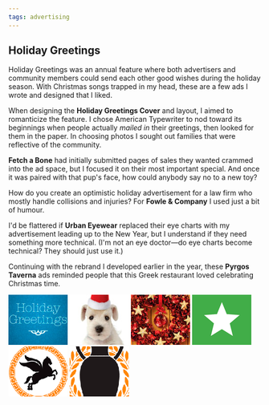 ```yaml
---
tags: advertising
---
```


<article>
<h1>Holiday Greetings</h1>
<section>
<p>Holiday Greetings was an annual feature where both advertisers and community members could send each other good wishes during the holiday season. With Christmas songs trapped in my head, these are a few ads I wrote and designed that I liked.</p>
<p>When designing the <strong>Holiday Greetings Cover</strong> and layout, I aimed to romanticize the feature. I chose American Typewriter to nod toward its beginnings when people  actually <em>mailed in</em> their greetings, then looked for them in the paper. In choosing photos I sought out families that were reflective of the community.</p>
<p><strong>Fetch a Bone</strong> had initially submitted pages of sales they wanted crammed into the ad space, but I focused it on their most important special. And once it was paired with that pup's face, how could anybody say no to a new toy?</p>
<p>How do you create an optimistic holiday advertisement for a law firm who mostly handle collisions and injuries? For <strong>Fowle & Company</strong> I used just a bit of humour.</p>
<p>I'd be flattered if <strong>Urban Eyewear</strong> replaced their eye charts with my advertisement leading up to the New Year, but I understand if they need something more technical. (I'm not an eye doctor&#151;do eye charts become technical? They should just use it.)</p>
<p>Continuing with the rebrand I developed earlier in the year, these <strong>Pyrgos Taverna</strong> ads reminded people that this Greek restaurant loved celebrating Christmas time.</p>
</section>
<aside>
<div class="left">
<a href="images/HolidayGreetings1.jpg" class="luminous" title="Holiday Greetings Cover" rel="Holiday Greetings"><img src="images/HolidayGreetings1-thumb.jpg" width="118" height="100"></a>
<a href="images/HolidayGreetings6.jpg" class="luminous" title="Fetch a Bone Holiday Advertisement" rel="Holiday Greetings"><img src="images/HolidayGreetings6-thumb.jpg" width="118" height="100"></a>
<a href="images/HolidayGreetings5.jpg" class="luminous" title="Fowle & Company Holiday Advertisement" rel="Holiday Greetings"><img src="images/HolidayGreetings5-thumb.jpg" width="118" height="100"></a>
<a href="images/HolidayGreetings2.png" class="luminous" title="Urban Eyewear Holiday Advertisement" rel="Holiday Greetings"><img src="images/HolidayGreetings2-thumb.png" width="118" height="100"></a>
<a href="images/HolidayGreetings3.png" class="luminous" title="Pyrgos Taverna Holiday Advertisement" rel="Holiday Greetings"><img src="images/HolidayGreetings3-thumb.png" width="118" height="100"></a>
<a href="images/HolidayGreetings4.png" class="luminous" title="Pyrgos Taverna New Year's Advertisement" rel="Holiday Greetings"><img src="images/HolidayGreetings4-thumb.png" width="118" height="100"></a>
</div></aside>
</article>
<div class="clear"></div>
